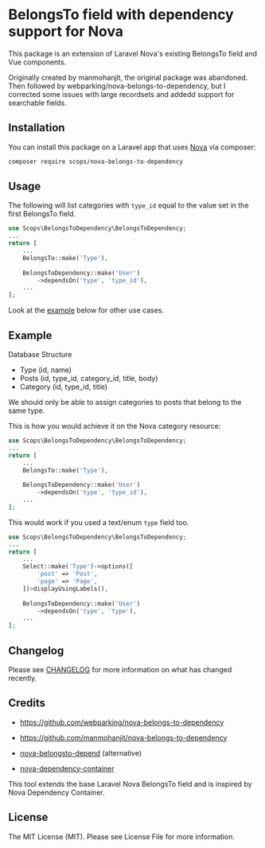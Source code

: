# BelongsTo field with dependency support for Nova

This package is an extension of Laravel Nova's existing BelongsTo field and Vue components.

Originally created by manmohanjit, the original package was abandoned. Then followed by webparking/nova-belongs-to-dependency, but I corrected some issues with large recordsets and addedd support for searchable fields.

## Installation

You can install this package on a Laravel app that uses [Nova](https://nova.laravel.com) via composer:

```bash
composer require scops/nova-belongs-to-dependency
```

## Usage

The following will list categories with `type_id` equal to the value set in the first BelongsTo field.

```php
use Scops\BelongsToDependency\BelongsToDependency;
...
return [
    ...
    BelongsTo::make('Type'),
    
    BelongsToDependency::make('User')
        ->dependsOn('type', 'type_id'),
    ...
];
```

Look at the [example](#example) below for other use cases.

## Example

Database Structure

- Type (id, name)
- Posts (id, type_id, category_id, title, body)
- Category (id, type_id, title)

We should only be able to assign categories to posts that belong to the same type.

This is how you would achieve it on the Nova category resource:

```php
use Scops\BelongsToDependency\BelongsToDependency;
...
return [
    ...
    BelongsTo::make('Type'),
    
    BelongsToDependency::make('User')
        ->dependsOn('type', 'type_id'),
    ...
];
```

This would work if you used a text/enum `type` field too.

```php
use Scops\BelongsToDependency\BelongsToDependency;
...
return [
    ...
    Select::make('Type')->options([
        'post' => 'Post',
        'page' => 'Page',
    ])>displayUsingLabels(),
    
    BelongsToDependency::make('User')
        ->dependsOn('type', 'type'),
    ...
];
```

## Changelog

Please see [CHANGELOG](CHANGELOG.md) for more information on what has changed recently.

## Credits

- https://github.com/webparking/nova-belongs-to-dependency
- https://github.com/manmohanjit/nova-belongs-to-dependency

- [nova-belongsto-depend](https://github.com/orlyapps/nova-belongsto-depend) (alternative)
- [nova-dependency-container](https://github.com/epartment/nova-dependency-container)

This tool extends the base Laravel Nova BelongsTo field and is inspired by Nova Dependency Container. 

## License

The MIT License (MIT). Please see License File for more information.
